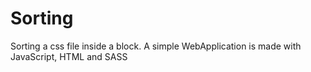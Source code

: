 # Sorting
Sorting a css file inside a block. A simple WebApplication is made with JavaScript, HTML and SASS
